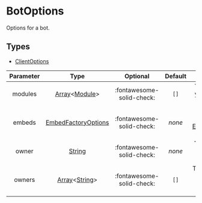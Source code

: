 # BotOptions

Options for a bot.

## Types
- [ClientOptions]

| Parameter | Type                    | Optional                  | Default | Description |
| :-------: | :---------------------: | :-----------------------: | :-----: | :---------: |
| modules   | [Array]&lt;[Module]&gt; | :fontawesome-solid-check: | `[]`    | The modules you want the bot to use |
| embeds    | [EmbedFactoryOptions]   | :fontawesome-solid-check: | *none*  | Options for the [EmbedFactory] of this bot |
| owner     | [String]                | :fontawesome-solid-check: | *none*  | The owner of the bot, if there's one |
| owners    | [Array]&lt;[String]&gt; | :fontawesome-solid-check: | `[]`    | The owners of the bot, if there's multiple |



[Module]: ../classes/Module.md
[EmbedFactory]: ../classes/EmbedFactory.md
[EmbedFactoryOptions]: EmbedFactoryOptions.md

[ClientOptions]: https://discord.js.org/#/docs/main/stable/typedef/ClientOptions

[Array]: https://developer.mozilla.org/en-US/docs/Web/JavaScript/Reference/Global_Objects/Array
[String]: https://developer.mozilla.org/en-US/docs/Web/JavaScript/Reference/Global_Objects/String
